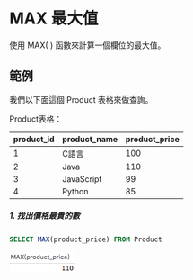 # MAX 最大值
使用 MAX( ) 函數來計算一個欄位的最大值。

## 範例
我們以下面這個 Product 表格來做查詢。

Product表格：

|product_id|product_name|product_price|
| -------- | ---------- | ----------- |
| 1 | C語言 |100|
| 2 | Java |110|
| 3 | JavaScript |99|
| 4 | Python |85|

##### 1. 找出價格最貴的數

```sql
SELECT MAX(product_price) FROM Product 
```

![](/assets/img11-1.png)